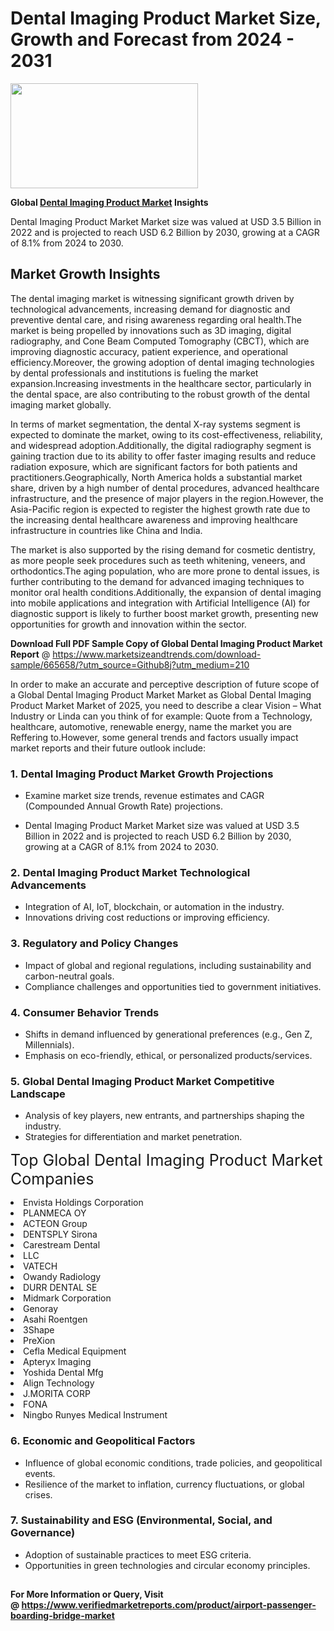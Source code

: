<H1>Dental Imaging Product Market Size, Growth and Forecast from 2024 - 2031</H1><img class="aligncenter size-medium wp-image-584254" src="https://thirdeyenews.in/wp-content/uploads/2024/09/Global-Market-Research-300x168.jpeg" alt="" width="300" height="168" /><p><strong>Global&nbsp;<a href="https://www.marketsizeandtrends.com/download-sample/665658/?utm_source=Github8j?utm_medium=210">Dental Imaging Product Market</a> Insights</strong></p><p>Dental Imaging Product Market Market size was valued at USD 3.5 Billion in 2022 and is projected to reach USD 6.2 Billion by 2030, growing at a CAGR of 8.1% from 2024 to 2030.</p><p><h2>Market Growth Insights</h2> <p>The dental imaging market is witnessing significant growth driven by technological advancements, increasing demand for diagnostic and preventive dental care, and rising awareness regarding oral health.The market is being propelled by innovations such as 3D imaging, digital radiography, and Cone Beam Computed Tomography (CBCT), which are improving diagnostic accuracy, patient experience, and operational efficiency.Moreover, the growing adoption of dental imaging technologies by dental professionals and institutions is fueling the market expansion.Increasing investments in the healthcare sector, particularly in the dental space, are also contributing to the robust growth of the dental imaging market globally.</p> <p>In terms of market segmentation, the dental X-ray systems segment is expected to dominate the market, owing to its cost-effectiveness, reliability, and widespread adoption.Additionally, the digital radiography segment is gaining traction due to its ability to offer faster imaging results and reduce radiation exposure, which are significant factors for both patients and practitioners.Geographically, North America holds a substantial market share, driven by a high number of dental procedures, advanced healthcare infrastructure, and the presence of major players in the region.However, the Asia-Pacific region is expected to register the highest growth rate due to the increasing dental healthcare awareness and improving healthcare infrastructure in countries like China and India.<p>The market is also supported by the rising demand for cosmetic dentistry, as more people seek procedures such as teeth whitening, veneers, and orthodontics.The aging population, who are more prone to dental issues, is further contributing to the demand for advanced imaging techniques to monitor oral health conditions.Additionally, the expansion of dental imaging into mobile applications and integration with Artificial Intelligence (AI) for diagnostic support is likely to further boost market growth, presenting new opportunities for growth and innovation within the sector.</p> <p><span class=""><strong>Download Full PDF Sample Copy of Global Dental Imaging Product Market Report</strong> @ <a href="https://www.marketsizeandtrends.com/download-sample/665658/?utm_source=Github8j?utm_medium=210" target="_blank">https://www.marketsizeandtrends.com/download-sample/665658/?utm_source=Github8j?utm_medium=210</a></span></p><p>In order to make an accurate and perceptive description of future scope of a Global&nbsp;Dental Imaging Product Market Market as Global&nbsp;Dental Imaging Product Market Market of 2025, you need to describe a clear Vision &ndash; What Industry or Linda can you think of for example: Quote from a Technology, healthcare, automotive, renewable energy, name the market you are Reffering to.However, some general trends and factors usually impact market reports and their future outlook include:</p><h3>1.&nbsp;<strong>Dental Imaging Product Market Growth Projections</strong></h3><ul><li>Examine market size trends, revenue estimates and CAGR (Compounded Annual Growth Rate) projections.</li><li><p>Dental Imaging Product Market Market size was valued at USD 3.5 Billion in 2022 and is projected to reach USD 6.2 Billion by 2030, growing at a CAGR of 8.1% from 2024 to 2030.</p></li></ul><h3>2.&nbsp;<strong>Dental Imaging Product Market Technological Advancements</strong></h3><ul><li>Integration of AI, IoT, blockchain, or automation in the industry.</li><li>Innovations driving cost reductions or improving efficiency.</li></ul><h3>3.&nbsp;<strong>Regulatory and Policy Changes</strong></h3><ul><li>Impact of global and regional regulations, including sustainability and carbon-neutral goals.</li><li>Compliance challenges and opportunities tied to government initiatives.</li></ul><h3>4.&nbsp;<strong>Consumer Behavior Trends</strong></h3><ul><li>Shifts in demand influenced by generational preferences (e.g., Gen Z, Millennials).</li><li>Emphasis on eco-friendly, ethical, or personalized products/services.</li></ul><h3>5.&nbsp;<strong>Global Dental Imaging Product Market Competitive Landscape</strong></h3><ul><li>Analysis of key players, new entrants, and partnerships shaping the industry.</li><li>Strategies for differentiation and market penetration.</li></ul><p data-pm-slice="1 1 []"><span style="color: inherit; font-family: inherit; font-size: 25px;">Top Global Dental Imaging Product Market Companies</span></p><div class="" data-test-id=""><p><li>Envista Holdings Corporation</li><li> PLANMECA OY</li><li> ACTEON Group</li><li> DENTSPLY Sirona</li><li> Carestream Dental</li><li> LLC</li><li> VATECH</li><li> Owandy Radiology</li><li> DURR DENTAL SE</li><li> Midmark Corporation</li><li> Genoray</li><li> Asahi Roentgen</li><li> 3Shape</li><li> PreXion</li><li> Cefla Medical Equipment</li><li> Apteryx Imaging</li><li> Yoshida Dental Mfg</li><li> Align Technology</li><li> J.MORITA CORP</li><li> FONA</li><li> Ningbo Runyes Medical Instrument</li></p></div><h3>6.&nbsp;<strong>Economic and Geopolitical Factors</strong></h3><ul><li>Influence of global economic conditions, trade policies, and geopolitical events.</li><li>Resilience of the market to inflation, currency fluctuations, or global crises.</li></ul><h3>7.&nbsp;<strong>Sustainability and ESG (Environmental, Social, and Governance)</strong></h3><ul><li>Adoption of sustainable practices to meet ESG criteria.</li><li>Opportunities in green technologies and circular economy principles.</li></ul><h2><strong style="font-size: 14px;">For More Information or Query, Visit @&nbsp;</strong><a style="background-color: #ffffff; font-size: 14px;" href="https://www.marketsizeandtrends.com/report/dental-imaging-product-market/" target="_blank">https://www.verifiedmarketreports.com/product/airport-passenger-boarding-bridge-market</a></h2>